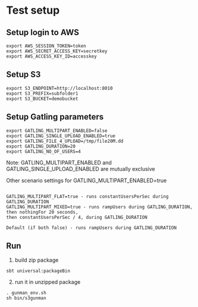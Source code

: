 # Test setup

## Setup login to AWS

```
export AWS_SESSION_TOKEN=token
export AWS_SECRET_ACCESS_KEY=secretkey
export AWS_ACCESS_KEY_ID=accesskey
```

## Setup S3
 
```
export S3_ENDPOINT=http://localhost:8010
export S3_PREFIX=subfolder1
export S3_BUCKET=demobucket
```

## Setup Gatling parameters

```
export GATLING_MULTIPART_ENABLED=false
export GATLING_SINGLE_UPLOAD_ENABLED=true
export GATLING_FILE_4_UPLOAD=/tmp/file20M.dd
export GATLING_DURATION=20
export GATLING_NO_OF_USERS=4
```

Note: GATLING_MULTIPART_ENABLED and GATLING_SINGLE_UPLOAD_ENABLED are mutually exclusive

Other scenario settings for GATLING_MULTIPART_ENABLED=true
```

GATLING_MULTIPART_FLAT=true - runs constantUsersPerSec during GATLING_DURATION
GATLING_MULTIPART_MIXED=true - runs rampUsers during GATLING_DURATION, then nothingFor 20 seconds, 
then constantUsersPerSec / 4, during GATLING_DURATION

Default (if both false) - runs rampUsers during GATLING_DURATION
```

## Run

1. build zip package

```
sbt universal:packageBin
```

2. run it in unzipped package 

```
. gunman_env.sh
sh bin/s3gunman
```